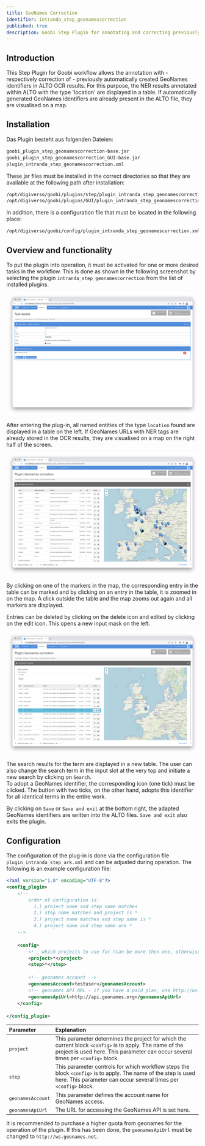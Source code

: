 ```yaml
---
title: GeoNames Correction
identifier: intranda_step_geonamescorrection
published: true
description: Goobi Step Plugin for annotating and correcting previously created GeoNames identifiers in ALTO OCR results.
---
```

## Introduction
This Step Plugin for Goobi workflow allows the annotation with - respectively correction of - previously automatically created GeoNames identifiers in ALTO OCR results. For this purpose, the NER results annotated within ALTO with the type 'location' are displayed in a table. If automatically generated GeoNames identifiers are already present in the ALTO file, they are visualised on a map.


## Installation
Das Plugin besteht aus folgenden Dateien:

```bash
goobi_plugin_step_geonamescorrection-base.jar
goobi_plugin_step_geonamescorrection_GUI-base.jar
plugin_intranda_step_geonamescorrection.xml
```

These jar files must be installed in the correct directories so that they are available at the following path after installation:

```bash
/opt/digiverso/goobi/plugins/step/plugin_intranda_step_geonamescorrection-base.jar
/opt/digiverso/goobi/plugins/GUI/plugin_intranda_step_geonamescorrection-gui.jar
```

In addition, there is a configuration file that must be located in the following place:

```bash
/opt/digiverso/goobi/config/plugin_intranda_step_geonamescorrection.xml
```


## Overview and functionality
To put the plugin into operation, it must be activated for one or more desired tasks in the workflow. This is done as shown in the following screenshot by selecting the plugin `intranda_step_geonamescorrection` from the list of installed plugins.

![Integration of the plugin into the workflow](screen3_en.png)

After entering the plug-in, all named entities of the type `location` found are displayed in a table on the left. If GeoNames URLs with NER tags are already stored in the OCR results, they are visualised on a map on the right half of the screen.

![Display of the existing coordinates](screen2_en.png)

By clicking on one of the markers in the map, the corresponding entry in the table can be marked and by clicking on an entry in the table, it is zoomed in on the map. A click outside the table and the map zooms out again and all markers are displayed.

Entries can be deleted by clicking on the delete icon and edited by clicking on the edit icon. This opens a new input mask on the left.

![Editing records](screen1_en.png)

The search results for the term are displayed in a new table. The user can also change the search term in the input slot at the very top and initiate a new search by clicking on `Search`.  
To adopt a GeoNames identifier, the corresponding icon (one tick) must be clicked. The button with two ticks, on the other hand, adopts this identifier for all identical terms in the entire work.

By clicking on `Save` or `Save and exit` at the bottom right, the adapted GeoNames identifiers are written into the ALTO files. `Save and exit` also exits the plugin.


## Configuration
The configuration of the plug-in is done via the configuration file `plugin_intranda_step_ark.xml` and can be adjusted during operation. The following is an example configuration file:

```xml
<?xml version="1.0" encoding="UTF-8"?>
<config_plugin>
    <!--
        order of configuration is:
          1.) project name and step name matches
          2.) step name matches and project is *
          3.) project name matches and step name is *
          4.) project name and step name are *
	-->

    <config>
        <!-- which projects to use for (can be more then one, otherwise use *) -->
        <project>*</project>
        <step>*</step>

        <!-- geonames account -->
        <geonamesAccount>testuser</geonamesAccount>
        <!-- geonames API URL - if you have a paid plan, use http://ws.geonames.net here -->
        <geonamesApiUrl>http://api.geonames.org</geonamesApiUrl>
    </config>

</config_plugin>
```

| Parameter | Explanation |
| :--- | :--- |
| `project` | This parameter determines the project for which the current block `<config>` is to apply. The name of the project is used here. This parameter can occur several times per `<config>` block. |
| `step` | This parameter controls for which workflow steps the block `<config>` is to apply. The name of the step is used here. This parameter can occur several times per `<config>` block. |
| `geonamesAccount` | This parameter defines the account name for GeoNames access.  |
| `geonamesApiUrl` | The URL for accessing the GeoNames API is set here.  |

It is recommended to purchase a higher quota from geonames for the operation of the plugin. If this has been done, the `geonamesApiUrl` must be changed to `http://ws.geonames.net`.


